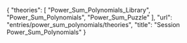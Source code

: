 {
    "theories": [
        "Power_Sum_Polynomials_Library",
        "Power_Sum_Polynomials",
        "Power_Sum_Puzzle"
    ],
    "url": "entries/power_sum_polynomials/theories",
    "title": "Session Power_Sum_Polynomials"
}